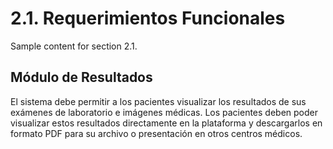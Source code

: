 # 2.1. Requerimientos Funcionales

Sample content for section 2.1.

## Módulo de Resultados

El sistema debe permitir a los pacientes visualizar los resultados de sus exámenes de laboratorio e imágenes médicas. Los pacientes deben poder visualizar estos resultados directamente en la plataforma y descargarlos en formato PDF para su archivo o presentación en otros centros médicos.
